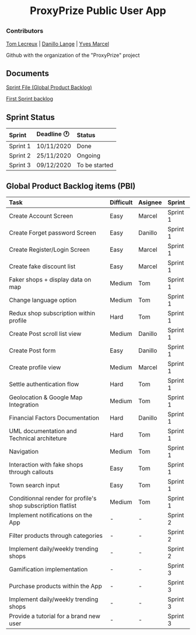 <h1 align="center">
  ProxyPrize Public User App<p>
  
</h1>

### Contributors

[Tom Lecreux](https://github.com/TomRaz7) |
[Danillo Lange](https://github.com/roxdan) | 
[Yves Marcel](https://github.com/Marcel75Git)


Github with the organization of the "ProxyPrize" project

## Documents 

[Sprint File (Global Product Backlog)](https://docs.google.com/document/d/1ITNbgL-sYImb7OesFLkRM0NnmfYxn0Vx3P2fX3dLdjw/edit#) 

[First Sprint backlog](https://docs.google.com/document/d/102jllO_UXDWyHpwsNhTn4fyqwcMvPCtMYaSrJxBcz7Q/edit)

## Sprint Status

|Sprint | Deadline :clock1: | Status |
|:---------|:------------|:-----|
|Sprint 1  | 10/11/2020 | Done |
|Sprint 2  | 25/11/2020 | Ongoing |
|Sprint 3  | 09/12/2020 | To be started |


## Global Product Backlog items (PBI)

|Task                                 |Difficult |Asignee |Sprint |
|:------------------------------------|:--------|:--------|:--------|
|Create Account Screen			  | Easy    | Marcel  | Sprint 1|
|Create Forget password Screen      | Easy    | Danillo | Sprint 1|
|Create Register/Login Screen       | Easy    | Marcel  | Sprint 1|
|Create fake discount list          | Easy    | Marcel  | Sprint 1|
|Faker shops + display data on map  | Medium  | Tom     | Sprint 1|
|Change language option             | Medium  | Tom     | Sprint 1|
|Redux shop subscription within profile     | Hard  | Tom | Sprint 1|
|Create Post scroll list view       | Medium  | Danillo | Sprint 1|
|Create Post form                   | Easy    | Danillo | Sprint 1|
|Create profile view                | Medium  | Marcel  | Sprint 1|
|Settle authentication flow         | Hard   | Tom | Sprint 1|
|Geolocation & Google Map Integration      | Medium   | Tom | Sprint 1|
|Financial Factors Documentation      | Hard   | Danillo | Sprint 1|
|UML documentation and Technical architeture      | Hard   | Tom | Sprint 1|
|Navigation                         | Medium   | Tom | Sprint 1|
|Interaction with fake shops through callouts      | Easy   | Tom | Sprint 1|
|Town search input     | Easy   | Tom | Sprint 1|
|Conditionnal render for profile's shop subscription flatlist     | Medium   | Tom | Sprint 1|
|Implement notifications on the App     | -   | - | Sprint 2|
|Filter products through categories     | -   | - | Sprint 2|
|Implement daily/weekly trending shops     | -   | - | Sprint 2|
|Gamification implementation     | -   | - | Sprint 3|
|Purchase products within the App     | -   | - | Sprint 3|
|Implement daily/weekly trending shops     | -   | - | Sprint 3|
|Provide a tutorial for a brand new user     | -   | - | Sprint 3|
